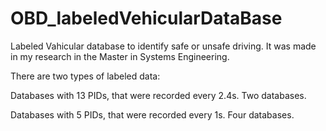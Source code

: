 # OBD_labeledVehicularDataBase
Labeled Vahicular database to identify safe or unsafe driving. It was made in my research in the Master in Systems Engineering.

There are two types of labeled data:

Databases with 13 PIDs, that were recorded every 2.4s. Two databases.

Databases with 5 PIDs, that were recorded every 1s. Four databases.

